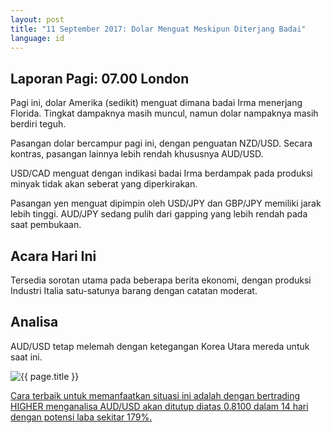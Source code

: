 ```yaml
---
layout: post
title: "11 September 2017: Dolar Menguat Meskipun Diterjang Badai"
language: id
---
```

## Laporan Pagi: 07.00 London

Pagi ini, dolar Amerika (sedikit) menguat dimana badai Irma menerjang Florida. Tingkat dampaknya masih muncul, namun dolar nampaknya masih berdiri teguh. 

Pasangan dolar bercampur pagi ini, dengan penguatan NZD/USD. Secara kontras, pasangan lainnya lebih rendah khususnya AUD/USD.  

USD/CAD menguat dengan indikasi badai Irma berdampak pada produksi minyak tidak akan seberat yang diperkirakan.

Pasangan yen menguat dipimpin oleh USD/JPY dan GBP/JPY memiliki jarak lebih tinggi. AUD/JPY sedang pulih dari gapping yang lebih rendah pada saat pembukaan.

## Acara Hari Ini

Tersedia sorotan utama pada beberapa berita ekonomi, dengan produksi Industri Italia satu-satunya barang dengan catatan moderat.

## Analisa

AUD/USD tetap melemah dengan ketegangan Korea Utara mereda untuk saat ini.

<img src="{{ site.url }}/images/sep-17/id-11-sep-17.png" alt="{{ page.title }}" title="{{ page.title }}">

<a href="%LINK%%?currency=USD& market=forex&underlying=frxAUDUSD&formname=higherlower&duration_amount=14&duration_units=d&amount=10&amount_type=payout&expiry_type=duration&barrier=0.81" target="_blank">Cara terbaik untuk memanfaatkan situasi ini adalah dengan bertrading HIGHER menganalisa AUD/USD akan ditutup diatas 0.8100 dalam 14 hari dengan potensi laba sekitar 179%.</a>
